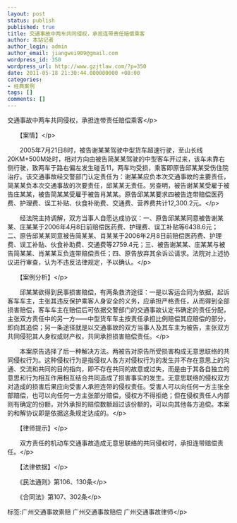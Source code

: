 ```yaml
---
layout: post
status: publish
published: true
title: 交通事故中两车共同侵权，承担连带责任赔偿乘客
author: 本站记者
author_login: admin
author_email: jiangwei909@gmail.com
wordpress_id: 350
wordpress_url: http://www.gzjtlaw.com/?p=350
date: 2011-05-18 21:30:44.000000000 +08:00
categories:
- 经典案例
tags: []
comments: []
---
```

<p>交通事故中两车共同侵权，承担连带责任赔偿乘客<&#47;p><p>　　【案情】<&#47;p><p>　　2005年7月21日8时，被告谢某某驾驶中型货车超速行驶，至山长线20KM+500M处时，相对方向由被告简某某驾驶的中型客车开过来，该车未靠右侧行驶，致两车于路右偏左发生碰舌11，两车均受损，乘客即原告邱某某受伤住院治疗。该交通事故经交警部门认定责任为：谢某某应负本次交通事故的主要责任，简某某负本次交通事故的次要责任，邱某某无责任。另查明，被告谢某某受雇于被告庄某某，被告简某某受雇于被告肖某某。原告邱某某要求四被告连带赔偿医药费、护理费、误工补贴、伙食补助费、交通费、营养费共计12,300.2元。<&#47;p><p>　　经法院主持调解，双方当事人自愿达成协议：一、原告邱某某同意被告谢某某、庄某某于2006年4月8日前赔偿医药费、护理费、误工补贴等6438.6元；二、原告邱某某同意被告简某某、肖某某于2006年2月8日前赔偿医药费、护理费、误工补贴、伙食补助费、交通费等2759.4元；三、被告谢某某、庄某某与被告简某某、肖某某互负连带赔偿责任；四、原告放弃其余诉讼请求。法院对上述协议进行审查，认为不违反法律规定，予以确认。<&#47;p><p>　　【案例分析】<&#47;p><p>　　邱某某欲得到民事损害赔偿，有两条救济途径：一是以客运合同为依据，起诉客车车主，主张其违反保护乘客人身安全的义务，应承担严格责任，从而得到全部损害赔偿，客车车主在赔偿后可依据交警部门的交通事故认定书确定的责任分配，主张双方责任中的另一方&mdash;&mdash;中型货车车主按责任承担比例赔偿其应赔偿的部分，即向其追偿；另一条途径就是以交通事故的双方当事人及其车主为被告，主张双方共同侵犯其人身权或财产权，共同承担损害赔偿责任。<&#47;p><p>　　本案原告选择了后一种解决方法。两被告对原告所受损害构成无意思联络的共同侵权行为。这种侵权行为是指侵权人各方对侵权行为的发生并不存在意思上的沟通、交流和共同的目的指向，即不存在共同的故意或过失，而是由于其各自独立的意思和行为相互作用相互结合共同造成了损害事实的发生。无意思联络的侵权双方对造成的损害后果应向受害人承担连带的侵权责任。受害人可以向任何一方主张全部赔偿，也可以向任何一方主张部分赔偿，侵权方不得拒绝；但在侵权责任人内部则有确定的份额，对外承担的赔偿数额超过该份额的，可以向其他各方追偿。本案的和解协议即是依据这条规定达成的。<&#47;p><p>　　【律师提示】<&#47;p><p>　　双方责任的机动车交通事故造成无意思联络的共同侵权时，承担连带赔偿责任。<&#47;p><p>　　【法律依据】<&#47;p><p>　　《民法通则》第106、130条<&#47;p><p>　　《合同法》第107、302条<&#47;p><br&#47;><p>标签:广州交通事故索赔 广州交通事故赔偿 广州交通事故律师<&#47;p>
